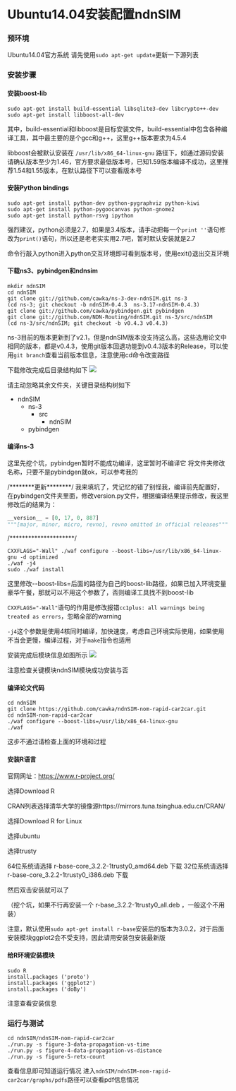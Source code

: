 # Ubuntu14.04安装配置ndnSIM

### 预环境
Ubuntu14.04官方系统
请先使用`sudo apt-get update`更新一下源列表

### 安装步骤

#### 安装boost-lib

```
sudo apt-get install build-essential libsqlite3-dev libcrypto++-dev
sudo apt-get install libboost-all-dev
```

其中，build-essential和libboost是目标安装文件，build-essential中包含各种编译工具，其中最主要的是个gcc和g++，这里g++版本要求为4.5.4

libboost会被默认安装在 `/usr/lib/x86_64-linux-gnu` 路径下，如通过源码安装请确认版本至少为1.46，官方要求最低版本号，已知1.59版本编译不成功，这里推荐1.54和1.55版本，在默认路径下可以查看版本号

#### 安装Python bindings 

```
sudo apt-get install python-dev python-pygraphviz python-kiwi
sudo apt-get install python-pygoocanvas python-gnome2
sudo apt-get install python-rsvg ipython
```

强烈建议，python必须是2.7，如果是3.4版本，请手动把每一个`print ''`语句修改为`print()`语句，所以还是老老实实用2.7吧，暂时默认安装就是2.7

命令行敲入python进入python交互环境即可看到版本号，使用exit()退出交互环境
#### 下载ns3、pybindgen和ndnsim

```
mkdir ndnSIM
cd ndnSIM
git clone git://github.com/cawka/ns-3-dev-ndnSIM.git ns-3
(cd ns-3; git checkout -b ndnSIM-0.4.3  ns-3.17-ndnSIM-0.4.3)
git clone git://github.com/cawka/pybindgen.git pybindgen
git clone git://github.com/NDN-Routing/ndnSIM.git ns-3/src/ndnSIM
(cd ns-3/src/ndnSIM; git checkout -b v0.4.3 v0.4.3)
```

ns-3目前的版本更新到了v2.1，但是ndnSIM版本没支持这么高，这些选用论文中相同的版本，都是v0.4.3，使用git版本回退功能到v0.4.3版本的Release，可以使用`git branch`查看当前版本信息，注意使用cd命令改变路径

下载修改完成后目录结构如下
![](https://wsine.cn-gd.ufileos.com/image/wsine-blog-image437.png)

请主动忽略其余文件夹，关键目录结构树如下
- ndnSIM
	- ns-3
		- src
			- ndnSIM
	- pybindgen

#### 编译ns-3

这里先挖个坑，pybindgen暂时不能成功编译，这里暂时不编译它
将文件夹修改名称，只要不是pybindgen就ok，可以参考我的

/\*\*\*\*\*\*\*\*更新\*\*\*\*\*\*\*\*/
我来填坑了，凭记忆的错了别怪我，编译前先配置好，在pybindgen文件夹里面，修改version.py文件，根据编译结果提示修改，我这里修改后的结果为：
```python
__version__ = [0, 17, 0, 887]
"""[major, minor, micro, revno], revno omitted in official releases"""
```
/\*\*\*\*\*\*\*\*\*\*\*\*\*\*\*\*\*\*\*\*\*/

```
CXXFLAGS="-Wall" ./waf configure --boost-libs=/usr/lib/x86_64-linux-gnu -d optimized
./waf -j4
sudo ./waf install
```

这里修改--boost-libs=后面的路径为自己的boost-lib路径，如果已加入环境变量豪华午餐，那就可以不用这个参数了，否则编译工具找不到boost-lib

`CXXFLAGS="-Wall"`语句的作用是修改报错`cc1plus: all warnings being treated as errors`，忽略全部的warning

`-j4`这个参数是使用4核同时编译，加快速度，考虑自己环境实际使用，如果使用不当会更慢，编译过程，对于`make`指令也适用

安装完成后模块信息如图所示
![](https://wsine.cn-gd.ufileos.com/image/wsine-blog-image438.png)

注意检查关键模块ndnSIM模块成功安装与否


#### 编译论文代码

```
cd ndnSIM
git clone https://github.com/cawka/ndnSIM-nom-rapid-car2car.git
cd ndnSIM-nom-rapid-car2car
./waf configure --boost-libs=/usr/lib/x86_64-linux-gnu
./waf
```

这步不通过请检查上面的环境和过程

#### 安装R语言

官网网址：https://www.r-project.org/

选择Download R

CRAN列表选择清华大学的镜像源https://mirrors.tuna.tsinghua.edu.cn/CRAN/

选择Download R for Linux

选择ubuntu

选择trusty

64位系统请选择 r-base-core_3.2.2-1trusty0_amd64.deb 下载
32位系统请选择 r-base-core_3.2.2-1trusty0_i386.deb 下载

然后双击安装就可以了

（挖个坑，如果不行再安装一个 r-base_3.2.2-1trusty0_all.deb ，一般这个不用装）

注意，默认使用`sudo apt-get install r-base`安装后的版本为3.0.2，对于后面安装模块ggplot2会不受支持，因此请用安装包安装最新版

#### 给R环境安装模块

```
sudo R
install.packages ('proto')
install.packages ('ggplot2')
install.packages ('doBy')
```

注意查看安装信息

### 运行与测试

```
cd ndnSIM/ndnSIM-nom-rapid-car2car
./run.py -s figure-3-data-propagation-vs-time
./run.py -s figure-4-data-propagation-vs-distance
./run.py -s figure-5-retx-count
```

查看信息即可知道运行情况
进入`ndnSIM/ndnSIM-nom-rapid-car2car/graphs/pdfs`路径可以查看pdf信息情况
